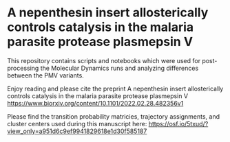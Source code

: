# A nepenthesin insert allosterically controls catalysis in the malaria parasite protease plasmepsin V

This repository contains scripts and notebooks which were used for post-processing the Molecular Dynamics runs and analyzing differences between the PMV variants.

Enjoy reading and please cite the preprint A nepenthesin insert allosterically controls catalysis in the malaria parasite protease plasmepsin V https://www.biorxiv.org/content/10.1101/2022.02.28.482356v1

Please find the transition probability matricies, trajectory assignments, and cluster centers used during this manuscript here: https://osf.io/5txud/?view_only=a951d6c9ef9941829618e1d30f585187
